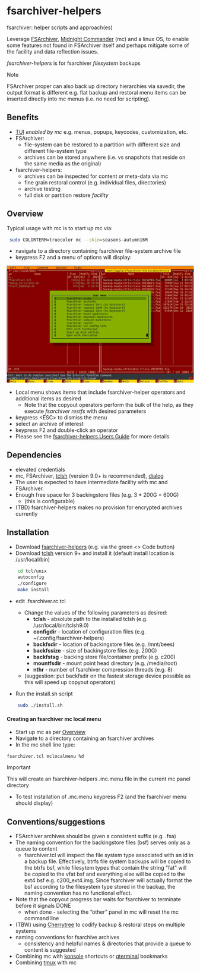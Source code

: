 # fsarchiver-helpers

fsarchiver: helper scripts and approach(es)

Leverage [FSArchiver](https://www.fsarchiver.org/), [Midnight Commander](https://midnight-commander.org/) (mc) and a linux OS, to enable some features not found in FSArchiver itself and perhaps mitigate some of the facility and data reflection issues.

_fsarchiver-helpers_ is for fsarchiver _filesystem_ backups

> [!NOTE] 
> FSArchiver proper can also back up directory hierarchies via savedir, the output format is different e.g. flat backup and restoral menu items can be inserted directly into mc menus (i.e. no need for scripting).

## Benefits
+ [TUI](https://en.wikipedia.org/wiki/Text-based_user_interface) _enabled by mc_ e.g. menus, popups, keycodes, customization, etc.
+ FSArchiver:
  + file-system can be restored to a partition with different size and different file-system type
  + archives can be stored anywhere (i.e. vs snapshots that reside on the same media as the original)
+ fsarchiver-helpers:
  + archives can be inspected for content or meta-data via mc
  + fine grain restoral control (e.g. individual files, directories)
  + archive testing
  + full disk or partition restore _facility_

## Overview 
Typical usage with mc is to start up mc via: 

```bash
 sudo COLORTERM=truecolor mc --skin=seasons-autumn16M
```

+ navigate to a directory containing fsarchiver file-system archive file
+ keypress F2 and a menu of options will display:

![](images/mc_with_fshelp_menu.jpg)

+ Local menu shows items that include fsarchiver-helper operators and additional items as desired
  + Note that the copyout operators perform the bulk of the help, as they execute _fsarchiver restfs_ with desired parameters 
+ keypress \<ESC\> to dismiss the menu
+ select an archive of interest
+ keypress F2 and double-click an operator
+ Please see the [fsarchiver-helpers Users Guide](/../main/GUIDE.md) for more details

## Dependencies
+ elevated credentials
+ mc, FSArchiver, [tclsh](https://sourceforge.net/projects/tcl/files/) (version 9.0+ is recommended), [dialog](https://invisible-island.net/dialog/)
+ The user is expected to have intermediate facility with mc and FSArchiver.
+ Enough free space for 3 backingstore files (e.g. 3 * 200G = 600G)
  - (this is configurable) 
+ (TBD) fsarchiver-helpers makes no provision for encrypted archives currently

## Installation
+ Download [fsarchiver-helpers]() (e.g. via the green <> Code button)
+ Download [tclsh](https://sourceforge.net/projects/tcl/files/) version 9+ and install it (default install location is /usr/local/bin)

```bash 
    cd tcl/unix
    autoconfig
    ./configure
    make install
```
  

+ edit .fsarchiver.rc.tcl
    - Change the values of the following parameters as desired:
      - **tclsh** - absolute path to the installed tclsh (e.g. /usr/local/bin/tclsh9.0)
      - **configdir** - location of configuration files (e.g. ~/.config/fsarchiver-helpers)
      - **backfsdir** - location of backingstore files (e.g. /mnt/bees)
      - **backfssize** - size of backingstore files (e.g. 200G)
	  - **backfstag** - backing store file/container prefix (e.g. c200)
      - **mountfsdir** - mount point head directory (e.g. /media/root)
      - **nthr** - number of fsarchiver compression threads (e.g. 8)
    - (suggestion: put backfsdir on the fastest storage device possible as this will speed up copyout operators)
 
+ Run the install.sh script

```bash
    sudo ./install.sh
```

#### Creating an fsarchiver mc local menu
+ Start up mc as per [Overview](README.md#overview)
+ Navigate to a directory containing an fsarchiver archives
+ In the mc shell line type:
```
fsarchiver.tcl mclocalmenu %d
```

> [!IMPORTANT]
> This will create an fsarchiver-helpers .mc.menu file in the current mc panel directory

+ To test installation of .mc.menu keypress F2 (and the fsarchiver menu should display)

## Conventions/suggestions
   - FSArchiver archives should be given a consistent suffix (e.g. .fsa)
   - The naming convention for the backingstore files (bsf) serves only as a queue to content
     - fsarchiver.tcl will inspect the file system type associated with an id in a backup file. Effectively, btrfs file system backups will be copied to the btrfs bsf, while filesytem types that contain the string "fat" will be copied to  the vfat bsf and everything else will be copied to the ext4 bsf e.g. c200_ext4.img. Since fsarchiver will actually format the bsf according to the filesystem type stored in the backup, the naming convention has no functional effect.
   - Note that the copyout progress bar waits for fsarchiver to terminate before it signals DONE
     - when done - selecting the “other” panel in mc will reset the mc command line
   - (TBW) using [Cherrytree](https://www.giuspen.net/cherrytree/) to codify backup & restoral steps on multiple systems
   - naming conventions for fsarchive archives
     - consistency and helpful names & directories that provide a queue to content is suggested
   - Combining mc with [konsole](https://konsole.kde.org) shortcuts or [qterminal](https://github.com/lxqt/qterminal) bookmarks
   - Combining [tmux](https://github.com/tmux/tmux/wiki) with mc
   

